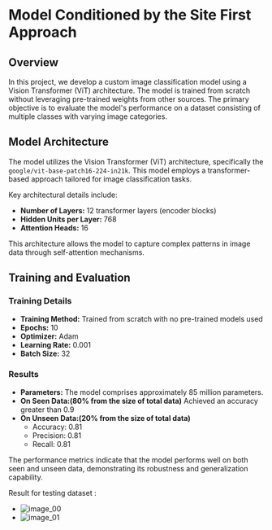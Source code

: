 # Model Conditioned by the Site First Approach

## Overview

In this project, we develop a custom image classification model using a Vision Transformer (ViT) architecture. The model is trained from scratch without leveraging pre-trained weights from other sources. The primary objective is to evaluate the model's performance on a dataset consisting of multiple classes with varying image categories.

## Model Architecture

The model utilizes the Vision Transformer (ViT) architecture, specifically the `google/vit-base-patch16-224-in21k`. This model employs a transformer-based approach tailored for image classification tasks. 

Key architectural details include:
- **Number of Layers:** 12 transformer layers (encoder blocks)
- **Hidden Units per Layer:** 768
- **Attention Heads:** 16

This architecture allows the model to capture complex patterns in image data through self-attention mechanisms.

## Training and Evaluation

### Training Details
- **Training Method:** Trained from scratch with no pre-trained models used
- **Epochs:** 10
- **Optimizer:** Adam
- **Learning Rate:** 0.001
- **Batch Size:** 32

### Results
- **Parameters:** The model comprises approximately 85 million parameters.
- **On Seen Data:(80% from the size of total data)** Achieved an accuracy greater than 0.9
- **On Unseen Data:(20% from the size of total data)** 
  - Accuracy: 0.81
  - Precision: 0.81
  - Recall: 0.81

The performance metrics indicate that the model performs well on both seen and unseen data, demonstrating its robustness and generalization capability.

Result for testing dataset :

- ![image_00](VIT/images/plots.png)
- ![image_01](VIT/images/tsne_plot.png)
